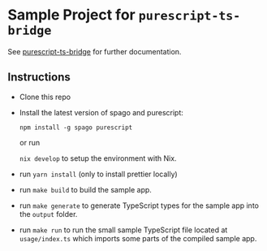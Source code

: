 # Sample Project for `purescript-ts-bridge`

See [purescript-ts-bridge](https://github.com/thought2/purescript-ts-bridge) for further documentation.


## Instructions

- Clone this repo

- Install the latest version of spago and purescript:
  
  `npm install -g spago purescript` 
  
  or run
  
  `nix develop` to setup the environment with Nix.

- run `yarn install` (only to install prettier locally)

- run `make build` to build the sample app.

- run `make generate` to generate TypeScript types for the sample app into the `output` folder.

- run `make run` to run the small sample TypeScript file located at `usage/index.ts` which imports some parts of the compiled sample app.
